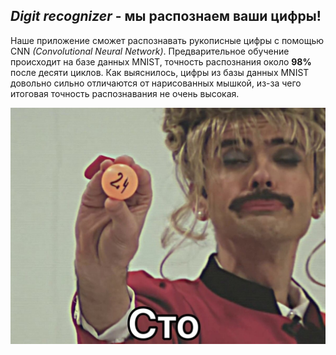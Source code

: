 *Digit recognizer* - мы распознаем ваши цифры!
-------------

Наше приложение сможет распознавать рукописные цифры с помощью CNN *(Convolutional Neural Network)*. Предварительное обучение происходит на базе данных MNIST, точность распознания около **98%** после десяти циклов.
Как выяснилось, цифры из базы данных MNIST довольно сильно отличаются от нарисованных мышкой, из-за чего итоговая точность распознавания не очень высокая.

![Коротко о нашей нейросетке](https://github.com/ksyu-zait/project_2020/blob/master/24NgYdXNMho.jpg)
